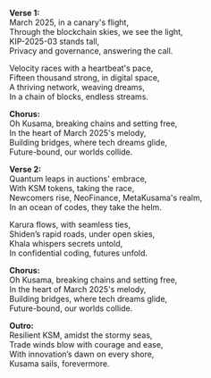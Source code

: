**Verse 1:**  
March 2025, in a canary's flight,  
Through the blockchain skies, we see the light,  
KIP-2025-03 stands tall,  
Privacy and governance, answering the call.  

Velocity races with a heartbeat's pace,  
Fifteen thousand strong, in digital space,  
A thriving network, weaving dreams,  
In a chain of blocks, endless streams.  

**Chorus:**  
Oh Kusama, breaking chains and setting free,  
In the heart of March 2025's melody,  
Building bridges, where tech dreams glide,  
Future-bound, our worlds collide.  

**Verse 2:**  
Quantum leaps in auctions' embrace,  
With KSM tokens, taking the race,  
Newcomers rise, NeoFinance, MetaKusama's realm,  
In an ocean of codes, they take the helm.  

Karura flows, with seamless ties,  
Shiden’s rapid roads, under open skies,  
Khala whispers secrets untold,  
In confidential coding, futures unfold.  

**Chorus:**  
Oh Kusama, breaking chains and setting free,  
In the heart of March 2025's melody,  
Building bridges, where tech dreams glide,  
Future-bound, our worlds collide.  

**Outro:**  
Resilient KSM, amidst the stormy seas,  
Trade winds blow with courage and ease,  
With innovation’s dawn on every shore,  
Kusama sails, forevermore.  